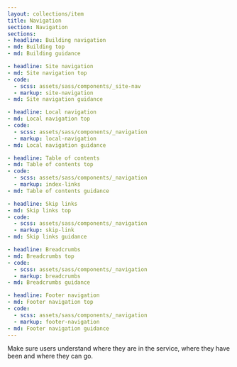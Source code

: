 ```yaml
---
layout: collections/item
title: Navigation
section: Navigation
sections:
- headline: Building navigation
- md: Building top
- md: Building guidance

- headline: Site navigation
- md: Site navigation top
- code:
  - scss: assets/sass/components/_site-nav
  - markup: site-navigation
- md: Site navigation guidance

- headline: Local navigation
- md: Local navigation top
- code:
  - scss: assets/sass/components/_navigation
  - markup: local-navigation
- md: Local navigation guidance

- headline: Table of contents
- md: Table of contents top
- code:
  - scss: assets/sass/components/_navigation
  - markup: index-links
- md: Table of contents guidance

- headline: Skip links
- md: Skip links top
- code:
  - scss: assets/sass/components/_navigation
  - markup: skip-link
- md: Skip links guidance

- headline: Breadcrumbs
- md: Breadcrumbs top
- code:
  - scss: assets/sass/components/_navigation
  - markup: breadcrumbs
- md: Breadcrumbs guidance

- headline: Footer navigation
- md: Footer navigation top
- code:
  - scss: assets/sass/components/_navigation
  - markup: footer-navigation
- md: Footer navigation guidance
---
```


<p class="abstract">Make sure users understand where they are in the service, where they have been and where they can go.<p>
